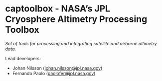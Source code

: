 # captoolbox - NASA’s JPL Cryosphere Altimetry Processing Toolbox

*Set of tools for processing and integrating satellite and airborne altimetry data.*

Lead developers:

* Johan Nilsson (johan.nilsson@jpl.nasa.gov)
* Fernando Paolo (paolofer@jpl.nasa.gov)
